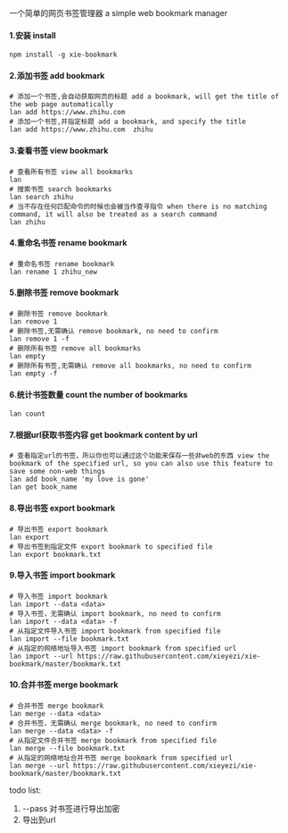 一个简单的网页书签管理器 a simple web bookmark manager

#### 1.安装 install

```shell
npm install -g xie-bookmark
```

#### 2.添加书签 add bookmark

```shell
# 添加一个书签,会自动获取网页的标题 add a bookmark, will get the title of the web page automatically
lan add https://www.zhihu.com
# 添加一个书签,并指定标题 add a bookmark, and specify the title
lan add https://www.zhihu.com  zhihu
```

#### 3.查看书签 view bookmark

```shell
# 查看所有书签 view all bookmarks
lan
# 搜索书签 search bookmarks
lan search zhihu
# 当不存在任何匹配命令的时候也会被当作查寻指令 when there is no matching command, it will also be treated as a search command 
lan zhihu
```

#### 4.重命名书签 rename bookmark

```shell
# 重命名书签 rename bookmark
lan rename 1 zhihu_new 
```

#### 5.删除书签 remove bookmark

```shell
# 删除书签 remove bookmark
lan remove 1
# 删除书签,无需确认 remove bookmark, no need to confirm
lan remove 1 -f
# 删除所有书签 remove all bookmarks
lan empty
# 删除所有书签,无需确认 remove all bookmarks, no need to confirm
lan empty -f
```

#### 6.统计书签数量 count the number of bookmarks

```shell
lan count
```

#### 7.根据url获取书签内容 get bookmark content by url

```shell
# 查看指定url的书签，所以你也可以通过这个功能来保存一些非web的东西 view the bookmark of the specified url, so you can also use this feature to save some non-web things
lan add book_name 'my love is gone'
lan get book_name
```

#### 8.导出书签 export bookmark

```shell
# 导出书签 export bookmark
lan export
# 导出书签到指定文件 export bookmark to specified file
lan export bookmark.txt
```

#### 9.导入书签 import bookmark

```shell
# 导入书签 import bookmark
lan import --data <data>
# 导入书签，无需确认 import bookmark, no need to confirm
lan import --data <data> -f
# 从指定文件导入书签 import bookmark from specified file
lan import --file bookmark.txt
# 从指定的网络地址导入书签 import bookmark from specified url
lan import --url https://raw.githubusercontent.com/xieyezi/xie-bookmark/master/bookmark.txt
```

#### 10.合并书签 merge bookmark

```shell
# 合并书签 merge bookmark
lan merge --data <data>
# 合并书签，无需确认 merge bookmark, no need to confirm
lan merge --data <data> -f
# 从指定文件合并书签 merge bookmark from specified file
lan merge --file bookmark.txt
# 从指定的网络地址合并书签 merge bookmark from specified url
lan merge --url https://raw.githubusercontent.com/xieyezi/xie-bookmark/master/bookmark.txt
```

todo list:

1. --pass 对书签进行导出加密
2. 导出到url